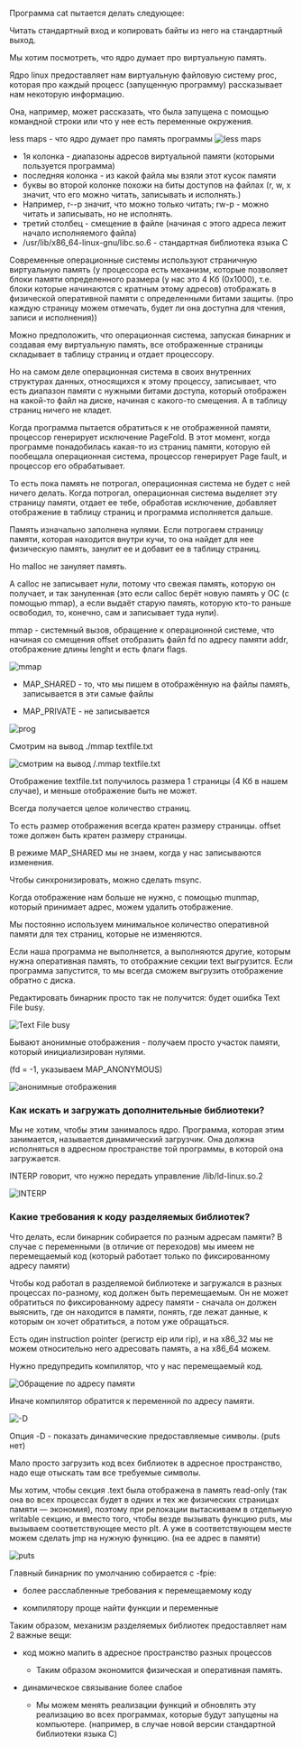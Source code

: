 Программа cat пытается делать следующее: 

Читать стандартный вход и копировать байты из него на стандартный выход.

Мы хотим посмотреть, что ядро думает про виртуальную память.

Ядро linux предоставляет нам виртуальную файловую систему proc, которая про каждый процесс (запущенную программу)
рассказывает нам некоторую информацию.

Она, например, может рассказать, что была запущена с помощью командной строки или что у нее есть переменные окружения.

less maps - что ядро думает про память программы
![less maps](./img1.png)
* 1я колонка - диапазоны адресов виртуальной памяти (которыми пользуется программа)
* последняя колонка - из какой файла мы взяли этот кусок памяти
* буквы во второй колонке похожи на биты доступов на файлах (r, w, x значит, что его можно читать, записывать и исполнять.) 
* Например, r--p значит, что можно только читать; rw-p - можно читать и записывать, но не исполнять.
* третий столбец - смещение в файле (начиная с этого адреса лежит начало исполняемого файла)
* /usr/lib/x86_64-linux-gnu/libc.so.6 - стандартная библиотека языка C

Современные операционные системы используют страничную виртуальную память
(у процессора есть механизм, которые позволяет блоки памяти определенного размера (у нас это 4 Кб (0x1000), т.е. блоки
которые начинаются с кратным этому адресов) отображать в физической оперативной памяти с определенными
битами защиты.
(про каждую страницу можем отмечать, будет ли она доступна для чтения, записи и исполнения))

Можно предположить, что операционная система, запуская бинарник и создавая ему виртуальную память, все отображенные
страницы складывает в таблицу страниц и отдает процессору.

Но на самом деле операционная система в своих внутренних структурах данных, относящихся к этому процессу, записывает,
что есть диапазон памяти с нужными битами доступа, который отображен на какой-то файл на диске, начиная с какого-то
смещения.
А в таблицу страниц ничего не кладет.

Когда программа пытается обратиться к не отображенной памяти, процессор генерирует исключение PageFold.
В этот момент, когда программе понадобилась какая-то из страниц памяти, которую ей пообещала операционная система,
процессор генерирует Page fault, и процессор его обрабатывает.
    
То есть пока память не потрогал, операционная система не будет с ней ничего делать.
Когда потрогал, операционная система выделяет эту страницу памяти, отдает ее тебе, обработав исключение, добавляет
отображение в таблицу страниц и программа исполняется дальше.

Память изначально заполнена нулями. Если потрогаем страницу памяти, которая находится внутри кучи, то она найдет для нее
физическую память, занулит ее и добавит ее в таблицу страниц. 

Но malloc не зануляет память.

A calloc не записывает нули, потому что свежая память, которую он получает, и так зануленная (это если calloc берёт новую память у ОС (с помощью mmap), а если выдаёт старую память, которую кто-то раньше освободил, то, конечно, сам и записывает туда нули).

mmap - системный вызов, обращение к операционной системе, что начиная со смещения offset отобразить файл fd по адресу
памяти addr, отображение длины lenght и есть флаги flags.

![mmap](./img2.png)

* MAP_SHARED - то, что мы пишем в отображённую на файлы память, записывается в эти самые файлы

* MAP_PRIVATE - не записывается

![prog](./img3.png)

Cмотрим на вывод ./mmap textfile.txt

![смотрим на вывод /.mmap textfile.txt](./img4.png)

Отображение textfile.txt получилось размера 1 страницы (4 Кб в нашем случае), и меньше отображение быть не может.

Всегда получается целое количество страниц.

То есть размер отображения всегда кратен размеру страницы.
offset тоже должен быть кратен размеру страницы.

В режиме MAP_SHARED мы не знаем, когда у нас записываются изменения.

Чтобы синхронизировать, можно сделать msync.

Когда отображение нам больше не нужно, с помощью munmap, который принимает адрес, можем удалить отображение.

Мы постоянно используем минимальное количество оперативной памяти для тех страниц, которые не изменяются. 

Если наша программа не выполняется, а выполняются другие, которым нужна оперативная память, то отображние секции text 
выгрузится. Если программа запустится, то мы всегда сможем выгрузить отображение обратно с диска.

Редактировать бинарник просто так не получится: будет ошибка Text File busy.

![Text File busy](./img5.png)

Бывают анонимные отображения - получаем просто участок памяти, который инициализирован нулями.

(fd = -1, указываем MAP_ANONYMOUS)

![анонимные отображения](./img6.png)

### Как искать и загружать дополнительные библиотеки? 

Мы не хотим, чтобы этим занималось ядро. Программа, которая этим занимается, называется динамический загрузчик.
Она должна исполняться в адресном пространстве той программы, в которой она загружается.

INTERP говорит, что нужно передать управление /lib/ld-linux.so.2

![INTERP](./img7.png)

### Какие требования к коду разделяемых библиотек?

Что делать, если бинарник собирается по разным адресам памяти?
В случае с переменными (в отличие от переходов) мы имеем не перемещаемый код (который работает только по фиксированному
адресу памяти)

Чтобы код работал в разделяемой библиотеке и загружался в разных процессах по-разному, код должен быть перемещаемым.
Он не может обратиться по фиксированному адресу памяти - сначала он должен выяснить, где он находится в памяти, понять,
где лежат данные, к которым он хочет обратиться, а потом уже обращаться.

Есть один instruction pointer (регистр eip или rip), и на x86_32 мы не можем относительно него адресовать память, а на x86_64 можем.

Нужно предупредить компилятор, что у нас перемещаемый код.

![Обращение по адресу памяти](./img8.png)

Иначе компилятор обратится к переменной по адресу памяти.

![-D](./img9.png)

Опция -D - показать динамические предоставляемые символы. (puts нет)

Мало просто загрузить код всех библиотек в адресное пространство, надо еще отыскать там все требуемые символы.

Мы хотим, чтобы секция .text была отображена в память read-only (так она во всех процессах будет в одних и тех же физических страницах памяти — экономия), поэтому
при релокации вытаскиваем в отдельную writable секцию, и вместо того, чтобы везде
вызывать функцию puts, мы вызываем соответствующее место plt. А уже в соответствующем месте можем сделать jmp на нужную
функцию. (на ее адрес в памяти)

![puts](./img10.png)

Главный бинарник по умолчанию собирается с -fpie:

* более расслабленные требования к перемещаемому коду

* компилятору проще найти функции и переменные

Таким образом, механизм разделяемых библиотек предоставляет нам 2 важные вещи:

* код можно мапить в адресное пространство разных процессов 
  * Таким образом экономится физическая и оперативная память.
  
* динамическое связывание более слабое
  * Мы можем менять реализации функций и обновлять эту реализацию во всех программах, которые будут запущены на компьютере.
(например, в случае новой версии стандартной библиотеки языка C)
  
